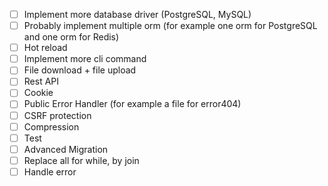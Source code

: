 - [ ] Implement more database driver (PostgreSQL, MySQL)
- [ ] Probably implement multiple orm (for example one orm for PostgreSQL and one orm for Redis)
- [ ] Hot reload
- [ ] Implement more cli command
- [ ] File download + file upload
- [ ] Rest API
- [ ] Cookie
- [ ] Public Error Handler (for example a file for error404)
- [ ] CSRF protection
- [ ] Compression
- [ ] Test
- [ ] Advanced Migration
- [ ] Replace all for while, by join
- [ ] Handle error
